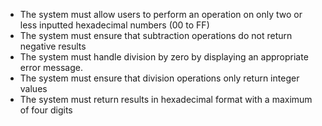 - The system must allow users to perform an operation on only two or less inputted hexadecimal numbers (00 to FF)
- The system must ensure that subtraction operations do not return negative results
- The system must handle division by zero by displaying an appropriate error message.
- The system must ensure that division operations only return integer values
- The system must return results in hexadecimal format with a maximum of four digits
